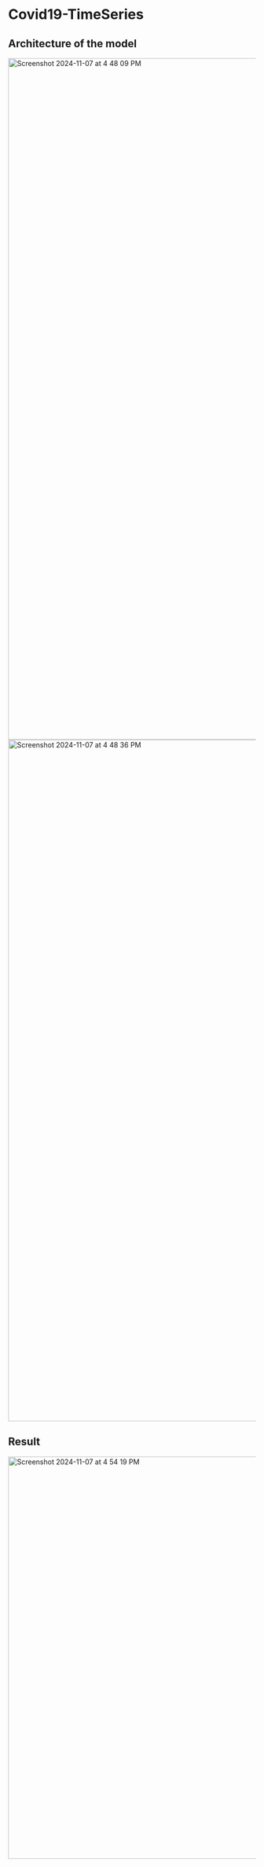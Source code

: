 # Covid19-TimeSeries


## Architecture of the model
<img width="1386" alt="Screenshot 2024-11-07 at 4 48 09 PM" src="https://github.com/user-attachments/assets/3d766ddf-52aa-4410-aa87-48b7c45ee258">

<img width="1386" alt="Screenshot 2024-11-07 at 4 48 36 PM" src="https://github.com/user-attachments/assets/9949401d-c227-4e4c-b8c0-fd86834a6138">

## Result


<img width="818" alt="Screenshot 2024-11-07 at 4 54 19 PM" src="https://github.com/user-attachments/assets/d81eca3a-1b83-43e1-808a-47f89ce802da">

